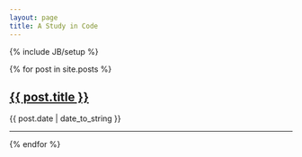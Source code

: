 ```yaml
---
layout: page
title: A Study in Code
---
```

{% include JB/setup %}


{% for post in site.posts %}
  <h2><a href="{{ BASE_PATH }}{{ post.url }}">{{ post.title }}</a></h2>
  <span>{{ post.date | date_to_string }}</span>
  <hr/>
{% endfor %}

